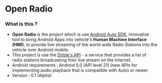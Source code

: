 # Open Radio #

### What is this ? ###

* **Open Radio** is the project which is use [Android Auto SDK](http://developer.android.com/auto/index.html), innovative tool to bring Android Apps into vehicle's **Human Machine Interface (HMI)**, to provide live streaming of the world wide Radio Stations into the vehicle over Android mobile.
* This project is use the [Dirble's API](https://dirble.com/developer/api) - a service that provides a list of radio stations broadcasting their live stream on the Internet.
* Android requirements : Android 5.0 (API level 21) (new APIs for implementing audio playback that is compatible with Auto) or newer.
* Version : 0.1 (Alpha)